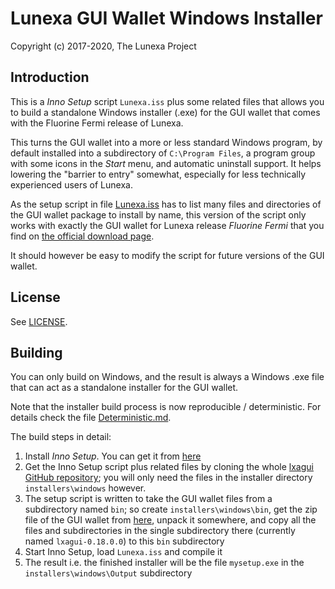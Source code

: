 # Lunexa GUI Wallet Windows Installer #

Copyright (c) 2017-2020, The Lunexa Project

## Introduction ##

This is a *Inno Setup* script `Lunexa.iss` plus some related files
that allows you to build a standalone Windows installer (.exe) for
the GUI wallet that comes with the Fluorine Fermi release of Lunexa.

This turns the GUI wallet into a more or less standard Windows program,
by default installed into a subdirectory of `C:\Program Files`, a
program group with some icons in the *Start* menu, and automatic
uninstall support. It helps lowering the "barrier to entry"
somewhat, especially for less technically experienced users of
Lunexa.

As the setup script in file [Lunexa.iss](Lunexa.iss) has to list many
files and directories of the GUI wallet package to install by name,
this version of the script only works with exactly the GUI wallet
for Lunexa release *Fluorine Fermi* that you find on
[the official download page](https://getmonero.org/downloads/).

It should however be easy to modify the script for future
versions of the GUI wallet.

## License ##

See [LICENSE](LICENSE).

## Building ##

You can only build on Windows, and the result is always a
Windows .exe file that can act as a standalone installer for the
GUI wallet.

Note that the installer build process is now reproducible / deterministic. For details check the file [Deterministic.md](Deterministic.md).

The build steps in detail:

1. Install *Inno Setup*. You can get it from [here](http://www.jrsoftware.org/isdl.php)
2. Get the Inno Setup script plus related files by cloning the whole [lxagui GitHub repository](https://github.com/lunexa-project/lxagui); you will only need the files in the installer directory `installers\windows` however.
3. The setup script is written to take the GUI wallet files from a subdirectory named `bin`; so create `installers\windows\bin`, get the zip file of the GUI wallet from [here](https://getmonero.org/downloads/), unpack it somewhere, and copy all the files and subdirectories in the single subdirectory there (currently named `lxagui-0.18.0.0`) to this `bin` subdirectory
4. Start Inno Setup, load `Lunexa.iss` and compile it
5. The result i.e. the finished installer will be the file `mysetup.exe` in the `installers\windows\Output` subdirectory 

